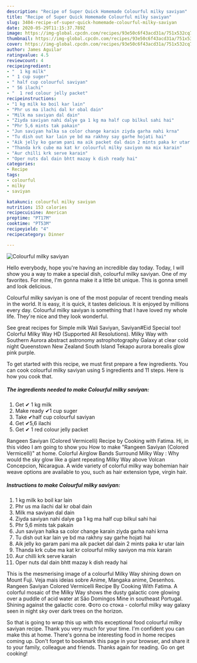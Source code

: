 ```yaml
---
description: "Recipe of Super Quick Homemade Colourful milky saviyan"
title: "Recipe of Super Quick Homemade Colourful milky saviyan"
slug: 3404-recipe-of-super-quick-homemade-colourful-milky-saviyan
date: 2020-05-29T11:15:37.789Z
image: https://img-global.cpcdn.com/recipes/93e50c6f43acd31a/751x532cq70/colourful-milky-saviyan-recipe-main-photo.jpg
thumbnail: https://img-global.cpcdn.com/recipes/93e50c6f43acd31a/751x532cq70/colourful-milky-saviyan-recipe-main-photo.jpg
cover: https://img-global.cpcdn.com/recipes/93e50c6f43acd31a/751x532cq70/colourful-milky-saviyan-recipe-main-photo.jpg
author: James Aguilar
ratingvalue: 4.5
reviewcount: 4
recipeingredient:
- "  1 kg milk"
- " 1 cup suger"
- " half cup colourful saviyan"
- " 56 ilachi"
- "  1 red colour jelly packet"
recipeinstructions:
- "1 kg milk ko boil kar lain"
- "Phr us ma ilachi dal kr obal dain"
- "Milk ma saviyan dal dain"
- "Ziyda saviyan nahi dalye ga 1 kg ma half cup bilkul sahi hai"
- "Phr 5,6 mints tak pakain"
- "Jun saviyan halka sa color change karain ziyda garha nahi krna"
- "Tu dish out kar lain ye bd ma rakhny say garhe hojati hai"
- "Aik jelly ko garam pani ma aik packet dal dain 2 mints paka kr utar lain"
- "Thanda krk cube ma kat kr colourful milky saviyon ma mix karain"
- "Aur chilli krk serve karain"
- "Oper nuts dal dain bhtt mazay k dish ready hai"
categories:
- Recipe
tags:
- colourful
- milky
- saviyan

katakunci: colourful milky saviyan 
nutrition: 153 calories
recipecuisine: American
preptime: "PT17M"
cooktime: "PT53M"
recipeyield: "4"
recipecategory: Dinner

---
```



![Colourful milky saviyan](https://img-global.cpcdn.com/recipes/93e50c6f43acd31a/751x532cq70/colourful-milky-saviyan-recipe-main-photo.jpg)

Hello everybody, hope you're having an incredible day today. Today, I will show you a way to make a special dish, colourful milky saviyan. One of my favorites. For mine, I'm gonna make it a little bit unique. This is gonna smell and look delicious.

Colourful milky saviyan is one of the most popular of recent trending meals in the world. It is easy, it is quick, it tastes delicious. It is enjoyed by millions every day. Colourful milky saviyan is something that I have loved my whole life. They're nice and they look wonderful.

See great recipes for Simple milk Wali Saviyan, Saviyan#Eid Special too! Colorful Milky Way HD (Supported All Resolutions). Milky Way with Southern Aurora abstract astronomy astrophotography Galaxy at clear cold night Queenstown New Zealand South Island Tekapo aurora borealis glow pink purple.


To get started with this recipe, we must first prepare a few ingredients. You can cook colourful milky saviyan using 5 ingredients and 11 steps. Here is how you cook that.

<!--inarticleads1-->

##### The ingredients needed to make Colourful milky saviyan:

1. Get  ✔ 1 kg milk
1. Make ready  ✔1 cup suger
1. Take  ✔half cup colourful saviyan
1. Get  ✔5,6 ilachi
1. Get  ✔ 1 red colour jelly packet


Rangeen Saviyan (Colored Vermicelli) Recipe by Cooking with Fatima. Hi, in this video I am going to show you How to make &#34;Rangeen Saviyan (Colored Vermicelli)&#34; at home. Colorful Airglow Bands Surround Milky Way : Why would the sky glow like a giant repeating Milky Way above Volcan Concepcion, Nicaragua. A wide variety of colorful milky way bohemian hair weave options are available to you, such as hair extension type, virgin hair. 

<!--inarticleads2-->

##### Instructions to make Colourful milky saviyan:

1. 1 kg milk ko boil kar lain
1. Phr us ma ilachi dal kr obal dain
1. Milk ma saviyan dal dain
1. Ziyda saviyan nahi dalye ga 1 kg ma half cup bilkul sahi hai
1. Phr 5,6 mints tak pakain
1. Jun saviyan halka sa color change karain ziyda garha nahi krna
1. Tu dish out kar lain ye bd ma rakhny say garhe hojati hai
1. Aik jelly ko garam pani ma aik packet dal dain 2 mints paka kr utar lain
1. Thanda krk cube ma kat kr colourful milky saviyon ma mix karain
1. Aur chilli krk serve karain
1. Oper nuts dal dain bhtt mazay k dish ready hai


This is the mesmerising image of a colourful Milky Way shining down on Mount Fuji. Veja mais ideias sobre Anime, Mangaka anime, Desenhos. Rangeen Saviyan Colored Vermicelli Recipe By Cooking With Fatima. A colorful mosaic of the Milky Way shows the dusty galactic core glowing over a puddle of acid water at São Domingos Mine in southeast Portugal. Shining against the galactic core. Фото со стока - colorful milky way galaxy seen in night sky over dark trees on the horizon. 

So that is going to wrap this up with this exceptional food colourful milky saviyan recipe. Thank you very much for your time. I'm confident you can make this at home. There's gonna be interesting food in home recipes coming up. Don't forget to bookmark this page in your browser, and share it to your family, colleague and friends. Thanks again for reading. Go on get cooking!
